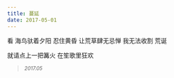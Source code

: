 ```yaml
---
title: 蔓延
date: 2017-05-01
---
```


看
海鸟驮着夕阳<!--more-->
忍住黄昏
让荒草肆无忌惮
我无法收割
荒诞

就请点上一把篝火
在笙歌里狂欢

<blockquote>
<p><small><i>2017.05</i></small></p>
</blockquote>